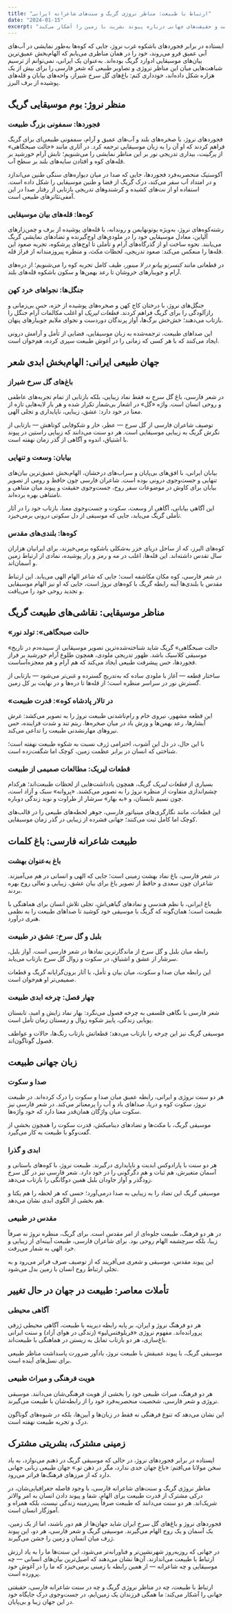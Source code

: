 ```yaml
---
title: "ارتباط با طبیعت: مناظر نروژی گریگ و سنت‌های شاعرانه ایرانی"
date: "2024-01-15"
excerpt: "کاوش در چگونگی ارتباط عمیق ادوارد گریگ با طبیعت نروژ که آینه رابطه عمیق شاعران ایرانی با جهان طبیعی‌شان است و حقیقت‌های جهانی درباره پیوند بشریت با زمین را آشکار می‌کند."
---
```


ایستاده در برابر فجوردهای باشکوه غرب نروژ، جایی که کوه‌ها به‌طور نمایشی در آب‌های آبی عمیق فرو می‌روند، خود را در همان مناظری می‌یابم که الهام‌بخش عمیق‌ترین بیان‌های موسیقایی ادوارد گریگ بوده‌اند. به‌عنوان یک ایرانی، نمی‌توانم از ترسیم شباهت‌هایی میان این مناظر نروژی و تصاویر طبیعی که شعر فارسی را برای بیش از یک هزاره شکل داده‌اند، خودداری کنم: باغ‌های گل سرخ شیراز، واحه‌های بیابان و قله‌های پوشیده از برف البرز.

## منظر نروژ: بوم موسیقایی گریگ

### فجوردها: سمفونی بزرگ طبیعت

فجوردهای نروژ، با صخره‌های بلند و آب‌های عمیق و آرام، سمفونی طبیعی‌ای برای گریگ فراهم کردند که او آن را به زبان موسیقایی ترجمه کرد. در آثاری مانند «حالت صبحگاهی» از *پرگینت*، بیداری تدریجی نور بر این مناظر نمایشی را می‌شنویم؛ تابش آرام خورشید بر قله‌های کوه و افتادن سایه‌های بلند بر سطح آب.

آکوستیک منحصربه‌فرد فجوردها، جایی که صدا در میان دیواره‌های سنگی طنین می‌اندازد و در امتداد آب سفر می‌کند، درک گریگ از فضا و طنین موسیقایی را شکل داده است. استفاده او از نت‌های کشیده و کرشندوهای تدریجی بازتابی از رفتار صدا در این آمفی‌تئاترهای طبیعی است.

### کوه‌ها: قله‌های بیان موسیقایی

رشته‌کوه‌های نروژ، به‌ویژه یوتونهایمن و روندانه، با قله‌های پوشیده از برف و چمن‌زارهای آلپاین، معادل موسیقایی خود را در ملودی‌های اوج‌گیرنده و تضادهای نمایشی گریگ می‌یابند. نحوه ساخت او از گذرگاه‌های آرام و تأملی تا اوج‌های پرشکوه، تجربه صعود این قله‌ها را منعکس می‌کند: صعود تدریجی، لحظات مکث، و منظره پیروزمندانه از فراز قله.

در قطعاتی مانند *کنسرتو پیانو در لا مینور*، طیف کامل تجربه کوه را می‌شنویم؛ از دره‌های آرام و جویبارهای خروشان تا رعد بهمن‌ها و سکون باشکوه قله‌های بلند.

### جنگل‌ها: نجواهای خرد کهن

جنگل‌های نروژ، با درختان کاج کهن و صخره‌های پوشیده از خزه، حس بی‌زمانی و رازآلودگی را برای گریگ فراهم کردند. *قطعات لیریک* او اغلب مکالمات آرام جنگل را بازتاب می‌دهند؛ خش‌خش برگ‌ها، آواز پرندگان دوردست و نجوای ملایم جویبارهای پنهان.

این صداهای طبیعت، ترجمه‌شده به زبان موسیقایی، فضایی از تأمل و آرامش درونی ایجاد می‌کنند که با هر کسی که زمانی را در آغوش طبیعت سپری کرده، هم‌خوان است.

## جهان طبیعی ایرانی: الهام‌بخش ابدی شعر

### باغ‌های گل سرخ شیراز

در شعر فارسی، باغ گل سرخ نه فقط نماد زیبایی، بلکه بازتابی از تمام تجربه‌های عاطفی و روحی انسان است. واژه «گل» در اشعار بی‌شمار تکرار شده و هر بار لایه‌هایی تازه از معنا در خود دارد: عشق، زیبایی، ناپایداری و تجلی الهی.

توصیف شاعران فارسی از گل سرخ — عطر، خار و شکوفایی کوتاهش — بازتابی از نگرش گریگ به زیبایی موسیقایی است. هر دو سنت می‌دانند که زیبایی راستین در پیوند با اشتیاق، اندوه و آگاهی از گذر زمان نهفته است.

### بیابان: وسعت و تنهایی

بیابان ایرانی، با افق‌های بی‌پایان و سراب‌های درخشان، الهام‌بخش عمیق‌ترین بیان‌های تنهایی و جست‌وجوی درونی بوده است. شاعران فارسی چون حافظ و رومی از تصویر بیابان برای کاوش در موضوعات سفر روح، جست‌وجوی حقیقت و پیوند میان متناهی و نامتناهی بهره برده‌اند.

این آگاهی بیابانی، آگاهی از وسعت، سکوت و جست‌وجوی معنا، بازتاب خود را در آثار تأملی گریگ می‌یابد، جایی که موسیقی از دل سکوتی درونی برمی‌خیزد.

### کوه‌ها: بلندی‌های مقدس

کوه‌های البرز، که از ساحل دریای خزر به‌شکلی باشکوه برمی‌خیزند، برای ایرانیان هزاران سال تقدس داشته‌اند. این قله‌ها، اغلب در مه و رمز و راز پوشیده، نمادی از ارتباط زمین و آسمان‌اند.

در شعر فارسی، کوه مکان مکاشفه است؛ جایی که شاعر الهام الهی می‌یابد. این ارتباط مقدس با بلندی‌ها آینه رابطه گریگ با کوه‌های نروژ است، جایی که او نیز الهام موسیقایی و تجدید روحی خود را می‌یافت.

## مناظر موسیقایی: نقاشی‌های طبیعت گریگ

### «حالت صبحگاهی»: تولد نور

«حالت صبحگاهی» گریگ شاید شناخته‌شده‌ترین تصویر موسیقایی از سپیده‌دم در تاریخ موسیقی کلاسیک باشد. ظهور تدریجی ملودی، همچون طلوع آرام خورشید بر فراز فجوردها، حس پیشرفت طبیعی ایجاد می‌کند که هم آرام و هم معجزه‌آساست.

ساختار قطعه — آغاز با ملودی ساده که به‌تدریج گسترده و غنی‌تر می‌شود — بازتابی از گسترش نور در سراسر منظره است؛ از قله‌ها تا دره‌ها و در نهایت بر کل زمین.

### «در تالار پادشاه کوه»: قدرت طبیعت

این قطعه مشهور، نیروی خام و رام‌ناشدنی طبیعت نروژ را به تصویر می‌کشد: غرش آبشارها، رعد بهمن‌ها و وزش باد در میان صخره‌ها. ریتم تند و شدت فزاینده، حس نیروهای مهارنشدنی طبیعت را تداعی می‌کند.

با این حال، در دل این آشوب، احترامی ژرف نسبت به شکوه طبیعت نهفته است؛ شناختی که انسان در برابر عظمت زمین، کوچک اما شگفت‌زده است.

### قطعات لیریک: مطالعات صمیمی از طبیعت

بسیاری از *قطعات لیریک* گریگ، همچون یادداشت‌هایی از لحظات طبیعت‌اند؛ هرکدام چشم‌اندازی متفاوت از منظره نروژ را به تصویر می‌کشند. «پروانه» سبک و آزاد است، چون نسیم تابستان، و «به بهار» سرشار از طراوت و نوید زندگی دوباره.

این قطعات، مانند نگارگری‌های مینیاتور فارسی، جوهر لحظه‌های طبیعی را در قالب‌های کوچک اما کامل ثبت می‌کنند؛ جهانی فشرده از زیبایی در گذر زمان موسیقایی.

## طبیعت شاعرانه فارسی: باغ کلمات

### باغ به‌عنوان بهشت

در شعر فارسی، باغ نماد بهشت زمینی است؛ جایی که الهی و انسانی در هم می‌آمیزند. شاعران چون سعدی و حافظ از تصویر باغ برای بیان عشق، زیبایی و تعالی روح بهره بردند.

باغ ایرانی، با نظم هندسی و نمادهای گیاهی‌اش، تجلی تلاش انسان برای هماهنگی با طبیعت است؛ همان‌گونه که گریگ با موسیقی خود کوشید تا صداهای طبیعت را به نظمی هنری درآورد.

### بلبل و گل سرخ: عشق در طبیعت

رابطه میان بلبل و گل سرخ از ماندگارترین نمادها در شعر فارسی است. آواز بلبل، سرشار از عشق و اشتیاق، در سکوت و زوال گل سرخ بازتاب می‌یابد.

این رابطه میان صدا و سکوت، میان بیان و تأمل، با آثار برون‌گرایانه گریگ و قطعات صمیمی‌تر او هم‌خوان است.

### چهار فصل: چرخه ابدی طبیعت

شعر فارسی با نگاهی فلسفی به چرخه فصول می‌نگرد: بهار نماد زایش و امید، تابستان پویایی زندگی، پاییز شکوه زوال و زمستان زمان تأمل است.

موسیقی گریگ نیز این چرخه را بازتاب می‌دهد؛ قطعاتش بازتاب رنگ‌ها، حالات و عواطف فصول گوناگون‌اند.

## زبان جهانی طبیعت

### صدا و سکوت

هر دو سنت نروژی و ایرانی، رابطه عمیق میان صدا و سکوت را درک کرده‌اند. در طبیعت نروژ، سکوت کوه و دریا، صداهای باد و آب را پرمعناتر می‌کند. در شعر فارسی نیز سکوت میان واژگان همان‌قدر معنا دارد که خود واژه‌ها.

موسیقی گریگ، با مکث‌ها و تضادهای دینامیکش، قدرت سکوت را همچون بخشی از گفت‌وگو با طبیعت به کار می‌گیرد.

### ابدی و گذرا

هر دو سنت با پارادوکس ابدیت و ناپایداری درگیرند. طبیعت نروژ، با کوه‌های باستانی و آسمان متغیرش، هم ثبات و هم دگرگونی را در خود دارد. شعر فارسی نیز در گل سرخ زودگذر و آواز جاودان بلبل همین دوگانگی را بازتاب می‌دهد.

موسیقی گریگ این تضاد را به زیبایی به صدا درمی‌آورد؛ حسی که هر لحظه را هم یکتا و هم بخشی از الگوی ابدی نشان می‌دهد.

### مقدس در طبیعی

در هر دو فرهنگ، طبیعت جلوه‌ای از امر مقدس است. برای گریگ، منظره نروژ نه صرفاً زیبا، بلکه سرچشمه الهام روحی بود. برای شاعران فارسی، طبیعت آیینه‌ای از زیبایی و خرد الهی به شمار می‌رفت.

این پیوند مقدس، موسیقی و شعری می‌آفریند که از توصیف صرف فراتر می‌رود و به تجلی ارتباط روح انسان با زمین بدل می‌شود.

## تأملات معاصر: طبیعت در جهان در حال تغییر

### آگاهی محیطی

هر دو فرهنگ نروژ و ایران، بر پایه رابطه دیرینه با طبیعت، آگاهی محیطی ژرفی پرورانده‌اند. مفهوم نروژی «فریلوفتس‌لیو» (زندگی در هوای آزاد) و سنت ایرانی باغ‌سازی، هر دو بازتاب تمایل به زیستن در هماهنگی با طبیعت‌اند.

موسیقی گریگ، با پیوند عمیقش با طبیعت نروژ، یادآور ضرورت پاسداشت مناظر طبیعی برای نسل‌های آینده است.

### هویت فرهنگی و میراث طبیعی

هر دو فرهنگ، میراث طبیعی خود را بخشی از هویت فرهنگی‌شان می‌دانند. موسیقی نروژی و شعر فارسی، شخصیت منحصربه‌فرد خود را از رابطه‌شان با طبیعت می‌گیرند.

این نشان می‌دهد که تنوع فرهنگی نه فقط در زبان‌ها و آیین‌ها، بلکه در شیوه‌های گوناگون درک و تجربه طبیعت نهفته است.

## زمینی مشترک، بشریتی مشترک

ایستاده در برابر فجوردهای نروژ، در حالی که موسیقی گریگ در ذهنم می‌نوازد، به یاد سخن مولانا می‌افتم: «باغ جهان حدی ندارد، مگر در ذهن تو.» جهان طبیعی زبانی جهانی دارد که از مرزهای فرهنگ‌ها فراتر می‌رود.

مناظر نروژی گریگ و سنت‌های شاعرانه فارسی، با وجود فاصله جغرافیایی‌شان، در درکی مشترک از قدرت طبیعت برای الهام، شفا و پیوند دادن انسان به امر والاتر شریک‌اند. هر دو سنت می‌دانند که طبیعت صرفاً پس‌زمینه زندگی نیست، بلکه همراه و آموزگار انسان است.

فجوردهای نروژ و باغ‌های گل سرخ ایران شاید جهان‌ها از هم دور باشند، اما از یک زمین، یک آسمان و یک روح الهام می‌گیرند. موسیقی گریگ و شعر فارسی، هر دو، این پیوند ژرف میان انسان و زمین را جشن می‌گیرند.

در جهانی که روزبه‌روز شهرنشین‌تر و فناورانه‌تر می‌شود، این سنت‌ها ما را به یاد ارزش ارتباط با طبیعت می‌اندازند. آن‌ها نشان می‌دهند که اصیل‌ترین بیان‌های انسانی — چه موسیقایی و چه شاعرانه — از همین رابطه با زمینی برمی‌خیزد که ما را در آغوش خود پرورده است.

ارتباط با طبیعت، چه در مناظر نروژی گریگ و چه در سنت شاعرانه فارسی، حقیقتی جهانی را آشکار می‌کند: ما همگی فرزندان یک زمین‌ایم، در جست‌وجوی درک جایگاه خود در این جهان زیبا و بی‌پایان.

